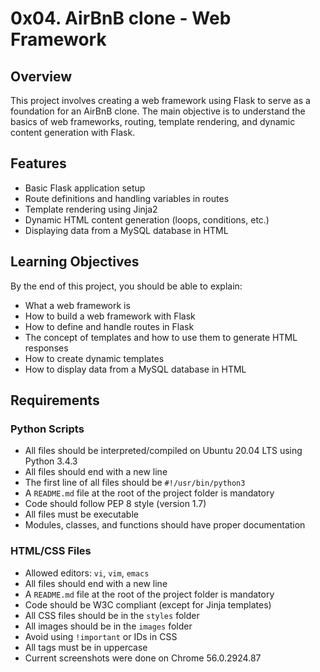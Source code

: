 # 0x04. AirBnB clone - Web Framework

## Overview
This project involves creating a web framework using Flask to serve as a foundation for an AirBnB clone. The main objective is to understand the basics of web frameworks, routing, template rendering, and dynamic content generation with Flask.

## Features
- Basic Flask application setup
- Route definitions and handling variables in routes
- Template rendering using Jinja2
- Dynamic HTML content generation (loops, conditions, etc.)
- Displaying data from a MySQL database in HTML

## Learning Objectives
By the end of this project, you should be able to explain:
- What a web framework is
- How to build a web framework with Flask
- How to define and handle routes in Flask
- The concept of templates and how to use them to generate HTML responses
- How to create dynamic templates
- How to display data from a MySQL database in HTML

## Requirements
### Python Scripts
- All files should be interpreted/compiled on Ubuntu 20.04 LTS using Python 3.4.3
- All files should end with a new line
- The first line of all files should be `#!/usr/bin/python3`
- A `README.md` file at the root of the project folder is mandatory
- Code should follow PEP 8 style (version 1.7)
- All files must be executable
- Modules, classes, and functions should have proper documentation

### HTML/CSS Files
- Allowed editors: `vi`, `vim`, `emacs`
- All files should end with a new line
- A `README.md` file at the root of the project folder is mandatory
- Code should be W3C compliant (except for Jinja templates)
- All CSS files should be in the `styles` folder
- All images should be in the `images` folder
- Avoid using `!important` or IDs in CSS
- All tags must be in uppercase
- Current screenshots were done on Chrome 56.0.2924.87
